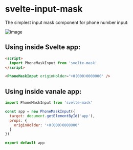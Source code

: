# svelte-input-mask

The simplest input mask component for phone number input:

![image](https://user-images.githubusercontent.com/40761960/188269627-0d395369-31e7-4b46-81f3-802b5ef04c9c.png)

## Using inside Svelte app:

```html
<script>
  import PhoneMaskInput from 'svelte-mask'
</script>

<PhoneMaskInput originHolder="+0(000)0000000" />
```


## Using inside vanale app:

```js
import PhoneMaskInput from 'svelte-mask'

const app = new PhoneMaskInput({
  target: document.getElementById('app'),
  props: {
    originHolder: '+0(000)0000000'
  }  
})

export default app
```

